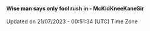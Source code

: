 #### Wise man says only fool rush in - McKidKneeKaneSir
Updated on 21/07/2023 - 00:51:34 (UTC) Time Zone
